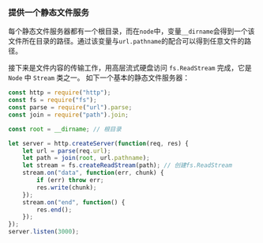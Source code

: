 ### 提供一个静态文件服务

每个静态文件服务器都有一个根目录，而在`node`中，变量`__dirname`会得到一个该文件所在目录的路径。通过该变量与`url.pathname`的配合可以得到任意文件的路径。

接下来是文件内容的传输工作，用高层流式硬盘访问 `fs.ReadStream` 完成，它是 `Node` 中 `Stream` 类之一。
如下一个基本的静态文件服务器：

```js
const http = require("http");
const fs = require("fs");
const parse = require("url").parse;
const join = require("path").join;

const root = __dirname; // 根目录

let server = http.createServer(function(req, res) {
    let url = parse(req.url);
    let path = join(root, url.pathname);
    let stream = fs.createReadStream(path); // 创建fs.ReadStream
    stream.on("data", function(err, chunk) {
        if (err) throw err;
        res.write(chunk);
    });
    stream.on("end", function() {
        res.end();
    });
});
server.listen(3000);
```
